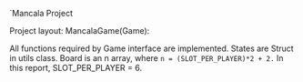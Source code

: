 `Mancala Project

Project layout: MancalaGame(Game):

All functions required by Game interface are implemented. 
States are Struct in utils class. Board is an n array, where `n = (SLOT_PER_PLAYER)*2 + 2.` In this report, SLOT_PER_PLAYER = 6.